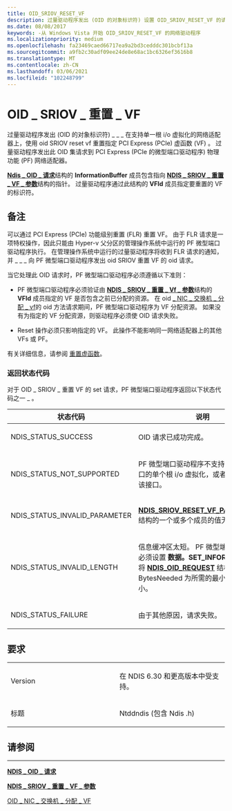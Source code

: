 ```yaml
---
title: OID_SRIOV_RESET_VF
description: 过量驱动程序发出 (OID 的对象标识符) 设置 OID_SRIOV_RESET_VF 的请求，以在支持单一根 i/o 虚拟化的网络适配器上重置指定的 PCI Express (PCIe) 虚拟函数 (VF) 。
ms.date: 08/08/2017
keywords: -从 Windows Vista 开始 OID_SRIOV_RESET_VF 的网络驱动程序
ms.localizationpriority: medium
ms.openlocfilehash: fa23469caed66717ea9a2bd3cedddc301bcbf13a
ms.sourcegitcommit: a9fb2c30adf09ee24de8e68ac1bc6326ef3616b8
ms.translationtype: MT
ms.contentlocale: zh-CN
ms.lasthandoff: 03/06/2021
ms.locfileid: "102248799"
---
```

# <a name="oid_sriov_reset_vf"></a>OID \_ SRIOV \_ 重置 \_ VF


过量驱动程序发出 (OID 的对象标识符) \_ \_ \_ 在支持单一根 i/o 虚拟化的网络适配器上，使用 oid SRIOV reset vf 重置指定 PCI Express (PCIe) 虚函数 (VF) 。 过量驱动程序发出此 OID 集请求到 PCI Express (PCIe 的微型端口驱动程序) 物理功能 (PF) 网络适配器。

[**Ndis \_ OID \_ 请求**](/windows-hardware/drivers/ddi/oidrequest/ns-oidrequest-ndis_oid_request)结构的 **InformationBuffer** 成员包含指向 [**NDIS \_ SRIOV \_ 重置 \_ VF \_ 参数**](/windows-hardware/drivers/ddi/ntddndis/ns-ntddndis-_ndis_sriov_reset_vf_parameters)结构的指针。 过量驱动程序通过此结构的 **VFId** 成员指定要重置的 VF 的标识符。

<a name="remarks"></a>备注
-------

可以通过 PCI Express (PCIe) 功能级别重置 (FLR) 重置 VF。 由于 FLR 请求是一项特权操作，因此只能由 Hyper-v 父分区的管理操作系统中运行的 PF 微型端口驱动程序执行。 在管理操作系统中运行的过量驱动程序将收到 FLR 请求的通知，并 \_ \_ \_ 向 PF 微型端口驱动程序发出 oid SRIOV 重置 VF 的 oid 请求。

当它处理此 OID 请求时，PF 微型端口驱动程序必须遵循以下准则：

-   PF 微型端口驱动程序必须验证由 [**NDIS \_ SRIOV \_ 重置 \_ Vf \_ 参数**](/windows-hardware/drivers/ddi/ntddndis/ns-ntddndis-_ndis_sriov_reset_vf_parameters)结构的 **VFId** 成员指定的 VF 是否包含之前已分配的资源。 在 oid [ \_ NIC \_ 交换机 \_ 分配 \_ vf](oid-nic-switch-allocate-vf.md)的 oid 方法请求期间，PF 微型端口驱动程序为 VF 分配资源。 如果没有为指定的 VF 分配资源，则驱动程序必须使 OID 请求失败。

-   Reset 操作必须只影响指定的 VF。 此操作不能影响同一网络适配器上的其他 VFs 或 PF。

有关详细信息，请参阅 [重置虚函数](./resetting-a-virtual-function.md)。

### <a name="return-status-codes"></a>返回状态代码

对于 OID \_ SRIOV \_ 重置 VF 的 set 请求，PF 微型端口驱动程序返回以下状态代码之一 \_ 。

<table>
<colgroup>
<col width="50%" />
<col width="50%" />
</colgroup>
<thead>
<tr class="header">
<th>状态代码</th>
<th>说明</th>
</tr>
</thead>
<tbody>
<tr class="odd">
<td><p>NDIS_STATUS_SUCCESS</p></td>
<td><p>OID 请求已成功完成。</p></td>
</tr>
<tr class="even">
<td><p>NDIS_STATUS_NOT_SUPPORTED</p></td>
<td><p>PF 微型端口驱动程序不支持 (SR-IOV) 接口的单个根 i/o 虚拟化，或者未启用使用该接口。</p></td>
</tr>
<tr class="odd">
<td><p>NDIS_STATUS_INVALID_PARAMETER</p></td>
<td><p><a href="/windows-hardware/drivers/ddi/ntddndis/ns-ntddndis-_ndis_sriov_reset_vf_parameters" data-raw-source="[&lt;strong&gt;NDIS_SRIOV_RESET_VF_PARAMETERS&lt;/strong&gt;](/windows-hardware/drivers/ddi/ntddndis/ns-ntddndis-_ndis_sriov_reset_vf_parameters)"><strong>NDIS_SRIOV_RESET_VF_PARAMETERS</strong></a>结构的一个或多个成员的值无效。</p></td>
</tr>
<tr class="even">
<td><p>NDIS_STATUS_INVALID_LENGTH</p></td>
<td><p>信息缓冲区太短。 PF 微型端口驱动程序必须设置 <strong>数据。SET_INFORMATION。</strong> 将 <a href="/windows-hardware/drivers/ddi/ndis/ns-ndis-_ndis_oid_request" data-raw-source="[&lt;strong&gt;NDIS_OID_REQUEST&lt;/strong&gt;](/windows-hardware/drivers/ddi/oidrequest/ns-oidrequest-ndis_oid_request)"><strong>NDIS_OID_REQUEST</strong></a> 结构中的成员 BytesNeeded 为所需的最小缓冲区大小。</p></td>
</tr>
<tr class="odd">
<td><p>NDIS_STATUS_FAILURE</p></td>
<td><p>由于其他原因，请求失败。</p></td>
</tr>
</tbody>
</table>

 

<a name="requirements"></a>要求
------------

<table>
<colgroup>
<col width="50%" />
<col width="50%" />
</colgroup>
<tbody>
<tr class="odd">
<td><p>Version</p></td>
<td><p>在 NDIS 6.30 和更高版本中受支持。</p></td>
</tr>
<tr class="even">
<td><p>标题</p></td>
<td>Ntddndis (包含 Ndis .h) </td>
</tr>
</tbody>
</table>

## <a name="see-also"></a>请参阅


****
[**NDIS \_ OID \_ 请求**](/windows-hardware/drivers/ddi/oidrequest/ns-oidrequest-ndis_oid_request)

[**NDIS \_ SRIOV \_ 重置 \_ VF \_ 参数**](/windows-hardware/drivers/ddi/ntddndis/ns-ntddndis-_ndis_sriov_reset_vf_parameters)

[OID \_ NIC \_ 交换机 \_ 分配 \_ VF](oid-nic-switch-allocate-vf.md)

